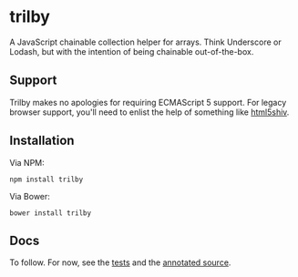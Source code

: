 # trilby

A JavaScript chainable collection helper for arrays. Think Underscore or Lodash, but with the intention of being chainable out-of-the-box.

## Support

Trilby makes no apologies for requiring ECMAScript 5 support. For legacy browser support, you'll need to enlist the help of something like [html5shiv](https://github.com/aFarkas/html5shiv).

## Installation

Via NPM:

```npm install trilby```

Via Bower:

```bower install trilby```

## Docs

To follow. For now, see the [tests](test/trilby.spec.js) and the [annotated source](trilby.js).